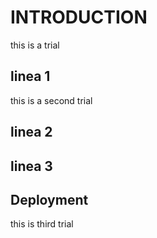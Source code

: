 # INTRODUCTION
this is a trial
## linea 1
this is a second trial
## linea 2
## linea 3
## Deployment
this is third trial